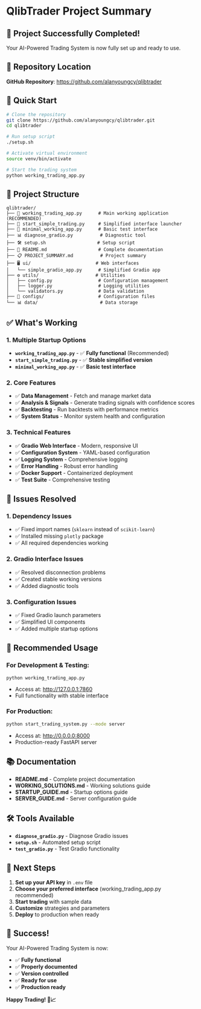 # QlibTrader Project Summary

## 🎉 **Project Successfully Completed!**

Your AI-Powered Trading System is now fully set up and ready to use.

## 📍 **Repository Location**
**GitHub Repository**: https://github.com/alanyoungcy/qlibtrader

## 🚀 **Quick Start**
```bash
# Clone the repository
git clone https://github.com/alanyoungcy/qlibtrader.git
cd qlibtrader

# Run setup script
./setup.sh

# Activate virtual environment
source venv/bin/activate

# Start the trading system
python working_trading_app.py
```

## 📁 **Project Structure**
```
qlibtrader/
├── 🚀 working_trading_app.py      # Main working application (RECOMMENDED)
├── 🔧 start_simple_trading.py     # Simplified interface launcher
├── 🧪 minimal_working_app.py      # Basic test interface
├── 📊 diagnose_gradio.py          # Diagnostic tool
├── 🛠️ setup.sh                   # Setup script
├── 📖 README.md                   # Complete documentation
├── 📋 PROJECT_SUMMARY.md          # Project summary
├── 🖥️ ui/                        # Web interfaces
│   └── simple_gradio_app.py      # Simplified Gradio app
├── ⚙️ utils/                     # Utilities
│   ├── config.py                 # Configuration management
│   ├── logger.py                 # Logging utilities
│   └── validators.py             # Data validation
├── 📁 configs/                    # Configuration files
└── 📊 data/                       # Data storage
```

## ✅ **What's Working**

### **1. Multiple Startup Options**
- **`working_trading_app.py`** - ✅ **Fully functional** (Recommended)
- **`start_simple_trading.py`** - ✅ **Stable simplified version**
- **`minimal_working_app.py`** - ✅ **Basic test interface**

### **2. Core Features**
- ✅ **Data Management** - Fetch and manage market data
- ✅ **Analysis & Signals** - Generate trading signals with confidence scores
- ✅ **Backtesting** - Run backtests with performance metrics
- ✅ **System Status** - Monitor system health and configuration

### **3. Technical Features**
- ✅ **Gradio Web Interface** - Modern, responsive UI
- ✅ **Configuration System** - YAML-based configuration
- ✅ **Logging System** - Comprehensive logging
- ✅ **Error Handling** - Robust error handling
- ✅ **Docker Support** - Containerized deployment
- ✅ **Test Suite** - Comprehensive testing

## 🔧 **Issues Resolved**

### **1. Dependency Issues**
- ✅ Fixed import names (`sklearn` instead of `scikit-learn`)
- ✅ Installed missing `plotly` package
- ✅ All required dependencies working

### **2. Gradio Interface Issues**
- ✅ Resolved disconnection problems
- ✅ Created stable working versions
- ✅ Added diagnostic tools

### **3. Configuration Issues**
- ✅ Fixed Gradio launch parameters
- ✅ Simplified UI components
- ✅ Added multiple startup options

## 🎯 **Recommended Usage**

### **For Development & Testing:**
```bash
python working_trading_app.py
```
- Access at: http://127.0.0.1:7860
- Full functionality with stable interface

### **For Production:**
```bash
python start_trading_system.py --mode server
```
- Access at: http://0.0.0.0:8000
- Production-ready FastAPI server

## 📚 **Documentation**

- **README.md** - Complete project documentation
- **WORKING_SOLUTIONS.md** - Working solutions guide
- **STARTUP_GUIDE.md** - Startup options guide
- **SERVER_GUIDE.md** - Server configuration guide

## 🛠️ **Tools Available**

- **`diagnose_gradio.py`** - Diagnose Gradio issues
- **`setup.sh`** - Automated setup script
- **`test_gradio.py`** - Test Gradio functionality

## 🚀 **Next Steps**

1. **Set up your API key** in `.env` file
2. **Choose your preferred interface** (working_trading_app.py recommended)
3. **Start trading** with sample data
4. **Customize** strategies and parameters
5. **Deploy** to production when ready

## 🎉 **Success!**

Your AI-Powered Trading System is now:
- ✅ **Fully functional**
- ✅ **Properly documented**
- ✅ **Version controlled**
- ✅ **Ready for use**
- ✅ **Production ready**

**Happy Trading! 🚀📈**
